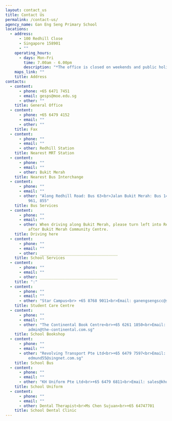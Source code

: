 ```yaml
---
layout: contact_us
title: Contact Us
permalink: /contact-us/
agency_name: Gan Eng Seng Primary School
locations:
  - address:
      - 100 Redhill Close
      - Singapore 158901
      - ""
    operating_hours:
      - days: Mon-Fri
        time: 7.00am - 6.00pm
        description: "*The office is closed on weekends and public holidays."
    maps_link: ""
    title: Address
contacts:
  - content:
      - phone: +65 6471 7451
      - email: gesps@moe.edu.sg
      - other: ""
    title: General Office
  - content:
      - phone: +65 6479 4152
      - email: ""
      - other: ""
    title: Fax
  - content:
      - phone: ""
      - email: ""
      - other: Redhill Station
    title: Nearest MRT Station
  - content:
      - phone: ""
      - email: ""
      - other: Bukit Merah
    title: Nearest Bus Interchange
  - content:
      - phone: ""
      - email: ""
      - other: "Along Redhill Road: Bus 63<br>Jalan Bukit Merah: Bus 14, 147, 196, 197,
          961, 855"
    title: Bus Services
  - content:
      - phone: ""
      - email: ""
      - other: When driving along Bukit Merah, please turn left into Redhill Close just
          after Bukit Merah Community Centre.
    title: Driving here
  - content:
      - phone: ""
      - email: ""
      - other: __________________________________
    title: School Services
  - content:
      - phone: ""
      - email: ""
      - other: __________________________________
    title: ":"
  - content:
      - phone: ""
      - email: ""
      - other: "Star Campus<br> +65 8768 9011<br>Email: ganengsengscc@starcampus.org"
    title: Student Care Centre
  - content:
      - phone: ""
      - email: ""
      - other: "The Continental Book Centre<br>+65 6261 1850<br>Email:
          admin@the-continental.com.sg"
    title: School Bookshop
  - content:
      - phone: ""
      - email: ""
      - other: "Revolving Transport Pte Ltd<br>+65 6479 7597<br>Email:
          edmund55@singnet.com.sg"
    title: School Bus
  - content:
      - phone: ""
      - email: ""
      - other: "KH Uniform Pte Ltd<br>+65 6479 6811<br>Email: sales@khuniform.com"
    title: School Uniform
  - content:
      - phone: ""
      - email: ""
      - other: Dental Therapist<br>Ms Chen Sujuan<br>+65 64747701
    title: School Dental Clinic
---
```

